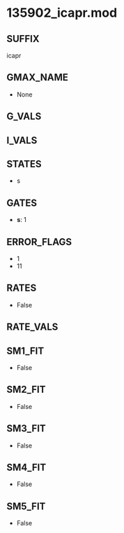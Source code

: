 # 135902_icapr.mod

## SUFFIX

icapr

## GMAX_NAME

- None

## G_VALS


## I_VALS


## STATES

- s

## GATES

- **s**: 1

## ERROR_FLAGS

- 1
- 11

## RATES

- False

## RATE_VALS


## SM1_FIT

- False

## SM2_FIT

- False

## SM3_FIT

- False

## SM4_FIT

- False

## SM5_FIT

- False

